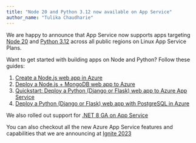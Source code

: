 ```yaml
---
title: "Node 20 and Python 3.12 now available on App Service"
author_name: "Tulika Chaudharie"
---
```


We are happy to announce that App Service now supports apps targeting [Node 20](https://nodejs.org/en/download/) and [Python 3.12](https://www.python.org/downloads/) across all public regions on Linux App Service Plans.

Want to get started with building apps on Node and Python? Follow these guides:

1. [Create a Node.js web app in Azure](https://learn.microsoft.com/azure/app-service/quickstart-nodejs?tabs=linux&pivots=development-environment-cli)
2. [Deploy a Node.js + MongoDB web app to Azure](https://learn.microsoft.com/azure/app-service/tutorial-nodejs-mongodb-app)
3. [Quickstart: Deploy a Python (Django or Flask) web app to Azure App Service](https://learn.microsoft.com/azure/app-service/quickstart-python)
4. [Deploy a Python (Django or Flask) web app with PostgreSQL in Azure](https://learn.microsoft.com/azure/app-service/tutorial-python-postgresql-app)

We also rolled out support for [.NET 8 GA on App Service](https://aka.ms/appservice-dotnet8)

You can also checkout all the new Azure App Service features and capabilities that we are announcing at [Ignite 2023](https://aka.ms/appserviceignite2023whatsnew)